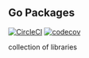 ## Go Packages

[![CircleCI](https://circleci.com/gh/vianhanif/go-pkg/tree/master.svg?style=svg)](https://circleci.com/gh/vianhanif/go-pkg/tree/master)
[![codecov](https://codecov.io/gh/vianhanif/go-pkg/branch/master/graph/badge.svg)](https://codecov.io/gh/vianhanif/todo-service)

collection of libraries